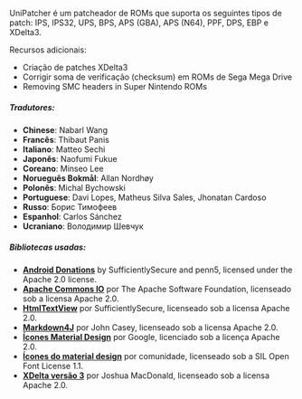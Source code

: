 UniPatcher é um patcheador de ROMs que suporta os seguintes tipos de patch: IPS, IPS32, UPS, BPS, APS (GBA), APS (N64), PPF, DPS, EBP e XDelta3.

Recursos adicionais:

- Criação de patches XDelta3
- Corrigir soma de verificação (checksum) em ROMs de Sega Mega Drive
- Removing SMC headers in Super Nintendo ROMs

##### Tradutores:

- **Chinese**: Nabarl Wang
- **Francês**: Thibaut Panis
- **Italiano**: Matteo Sechi
- **Japonês**: Naofumi Fukue
- **Coreano**: Minseo Lee
- **Norueguês Bokmål**: Allan Nordhøy
- **Polonês**: Michal Bychowski
- **Portuguese**: Davi Lopes, Matheus Silva Sales, Jhonatan Cardoso
- **Russo**: Борис Тимофеев
- **Espanhol**: Carlos Sánchez
- **Ucraniano**: Володимир Шевчук

##### Bibliotecas usadas:

- [**Android Donations**](https://github.com/penn5/donations) by SufficientlySecure and penn5, licensed under the Apache 2.0 license.
- [**Apache Commons IO**](https://commons.apache.org/proper/commons-io/) por The Apache Software Foundation, licenseado sob a licensa Apache 2.0.
- [**HtmlTextView**](https://github.com/SufficientlySecure/html-textview) por SufficientlySecure, licenseado sob a licensa Apache 2.0.
- [**Markdown4J**](https://github.com/jdcasey/markdown4j) por John Casey, licenseado sob a licensa Apache 2.0.
- [**Ícones Material Design**](https://github.com/google/material-design-icons) por Google, licenciado sob a licença Apache 2.0.
- [**Ícones do material design**](https://materialdesignicons.com) por comunidade, licenseado sob a SIL Open Font License 1.1.
- [**XDelta versão 3**](https://github.com/jmacd/xdelta) por Joshua MacDonald, licenseado sob a licensa Apache 2.0.
